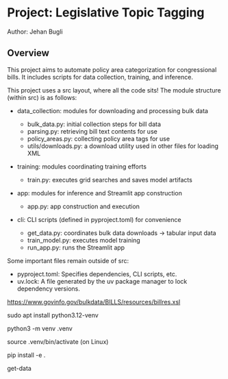 # Project: Legislative Topic Tagging
Author: Jehan Bugli

## Overview

This project aims to automate policy area categorization for congressional bills.
It includes scripts for data collection, training, and inference.

This project uses a src layout, where all the code sits!
The module structure (within src) is as follows:

- data_collection: modules for downloading and processing bulk data
    - bulk_data.py: initial collection steps for bill data
    - parsing.py: retrieving bill text contents for use
    - policy_areas.py: collecting policy area tags for use
    - utils/downloads.py: a download utility used in other files for loading XML

- training: modules coordinating training efforts
    - train.py: executes grid searches and saves model artifacts

- app: modules for inference and Streamlit app construction
    - app.py: app construction and execution

- cli: CLI scripts (defined in pyproject.toml) for convenience
    - get_data.py: coordinates bulk data downloads -> tabular input data
    - train_model.py: executes model training
    - run_app.py: runs the Streamlit app

Some important files remain outside of src:

- pyproject.toml: Specifies dependencies, CLI scripts, etc.
- uv.lock: A file generated by the uv package manager to lock dependency versions.

https://www.govinfo.gov/bulkdata/BILLS/resources/billres.xsl

sudo apt install python3.12-venv

python3 -m venv .venv

source .venv/bin/activate (on Linux)

pip install -e .

get-data